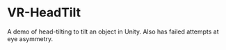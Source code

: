 # VR-HeadTilt
 A demo of head-tilting to tilt an object in Unity. Also has failed attempts at eye asymmetry.
